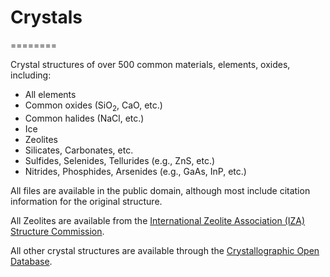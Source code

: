 # Crystals
========

Crystal structures of over 500 common materials, elements, oxides, including:

* All elements
* Common oxides (SiO<sub>2</sub>, CaO, etc.)
* Common halides (NaCl, etc.)
* Ice
* Zeolites
* Silicates, Carbonates, etc.
* Sulfides, Selenides, Tellurides (e.g., ZnS, etc.)
* Nitrides, Phosphides, Arsenides (e.g., GaAs, InP, etc.)

All files are available in the public domain, although most include citation information
for the original structure.

All Zeolites are available from the [International Zeolite Association (IZA)
Structure Commission](http://www.iza-structure.org/databases/).

All other crystal structures are available through the [Crystallographic Open
Database](http://crystallography.net/cod/).
